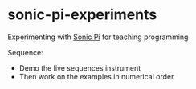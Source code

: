 # sonic-pi-experiments

Experimenting with [Sonic Pi](https://sonic-pi.net/) for teaching programming

Sequence:
* Demo the live sequences instrument
* Then work on the examples in numerical order
